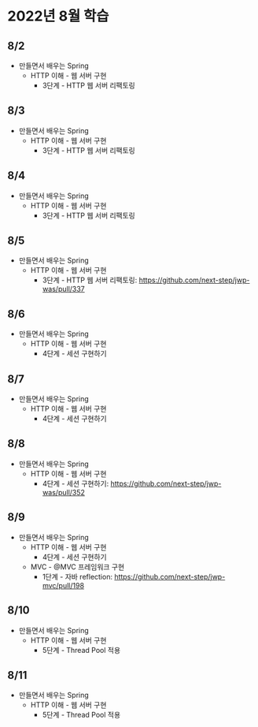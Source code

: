 # 2022년 8월 학습

## 8/2

- 만들면서 배우는 Spring
  - HTTP 이해 - 웹 서버 구현
    - 3단계 - HTTP 웹 서버 리팩토링

## 8/3

- 만들면서 배우는 Spring
  - HTTP 이해 - 웹 서버 구현
    - 3단계 - HTTP 웹 서버 리팩토링

## 8/4

- 만들면서 배우는 Spring
  - HTTP 이해 - 웹 서버 구현
    - 3단계 - HTTP 웹 서버 리팩토링

## 8/5

- 만들면서 배우는 Spring
  - HTTP 이해 - 웹 서버 구현
    - 3단계 - HTTP 웹 서버 리팩토링: <https://github.com/next-step/jwp-was/pull/337>

## 8/6

- 만들면서 배우는 Spring
  - HTTP 이해 - 웹 서버 구현
    - 4단계 - 세션 구현하기

## 8/7

- 만들면서 배우는 Spring
  - HTTP 이해 - 웹 서버 구현
    - 4단계 - 세션 구현하기

## 8/8

- 만들면서 배우는 Spring
  - HTTP 이해 - 웹 서버 구현
    - 4단계 - 세션 구현하기: <https://github.com/next-step/jwp-was/pull/352>

## 8/9

- 만들면서 배우는 Spring
  - HTTP 이해 - 웹 서버 구현
    - 4단계 - 세션 구현하기
  - MVC - @MVC 프레임워크 구현
    - 1단계 - 자바 reflection: <https://github.com/next-step/jwp-mvc/pull/198>

## 8/10

- 만들면서 배우는 Spring
  - HTTP 이해 - 웹 서버 구현
    - 5단계 - Thread Pool 적용

## 8/11

- 만들면서 배우는 Spring
  - HTTP 이해 - 웹 서버 구현
    - 5단계 - Thread Pool 적용
